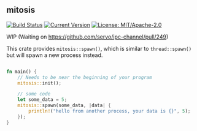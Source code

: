 ## mitosis

[![Build Status](https://github.com/manishearth/mitosis/workflows/Tests/badge.svg)](https://github.com/Manishearth/mitosis/actions)
[![Current Version](https://meritbadge.herokuapp.com/mitosis)](https://crates.io/crates/mitosis)
[![License: MIT/Apache-2.0](https://img.shields.io/crates/l/mitosis.svg)](#license)


WIP (Waiting on https://github.com/servo/ipc-channel/pull/249)

This crate provides `mitosis::spawn()`, which is similar to `thread::spawn()` but will spawn a new process instead.


```rust

fn main() {
    // Needs to be near the beginning of your program
    mitosis::init();

    // some code
    let some_data = 5;
    mitosis::spawn(some_data, |data| {
        println!("hello from another process, your data is {}", 5);
    });
}
```
